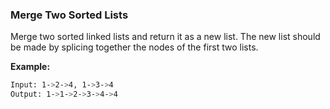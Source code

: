 ### Merge Two Sorted Lists

Merge two sorted linked lists and return it as a new list. The new list should be made by splicing together the nodes of the first two lists.

**Example:**

```bash
Input: 1->2->4, 1->3->4
Output: 1->1->2->3->4->4
```